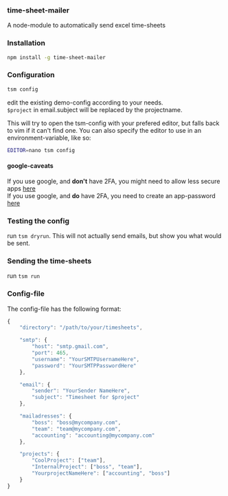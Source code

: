 ### time-sheet-mailer
A node-module to automatically send excel time-sheets

### Installation
```bash
npm install -g time-sheet-mailer
```

### Configuration
```bash
tsm config
```
edit the existing demo-config according to your needs.  
`$project` in email.subject will be replaced by the projectname. 

This will try to open the tsm-config with your prefered editor, but falls back to vim
if it can't find one. You can also specify the editor to use in an environment-variable, like so:
```bash
EDITOR=nano tsm config
```

#### google-caveats
If you use google, and **don't** have 2FA, you might need to allow less secure apps  [here](https://www.google.com/settings/security/lesssecureapps)  
If you use google, and **do** have 2FA, you need to create an app-password [here](https://security.google.com/settings/security/apppasswords)

### Testing the config
run `tsm dryrun`. This will not actually send emails, but show you what would be sent.

### Sending the time-sheets
run `tsm run`

### Config-file
The config-file has the following format:
```JavaScript
{
    "directory": "/path/to/your/timesheets",

    "smtp": {
        "host": "smtp.gmail.com",
        "port": 465,
        "username": "YourSMTPUsernameHere",
        "password": "YourSMTPPasswordHere"
    },

    "email": {
        "sender": "YourSender NameHere",
        "subject": "Timesheet for $project"
    },

    "mailadresses": {
        "boss": "boss@mycompany.com",
        "team": "team@mycompany.com",
        "accounting": "accounting@mycompany.com"
    },

    "projects": {
        "CoolProject": ["team"],
        "InternalProject": ["boss", "team"],
        "YourprojectNameHere": ["accounting", "boss"]
    }
}
```

